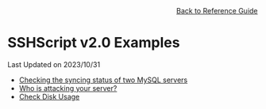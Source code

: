<div style="text-align:right"><a href="../index">Back to Reference Guide</a></div>

# SSHScript v2.0 Examples
Last Updated on 2023/10/31

* [Checking the syncing status of two MySQL servers](mysqlsyncstate)
* [Who is attacking your server?](ex-lasdb)
* [Check Disk Usage](ex-df)
